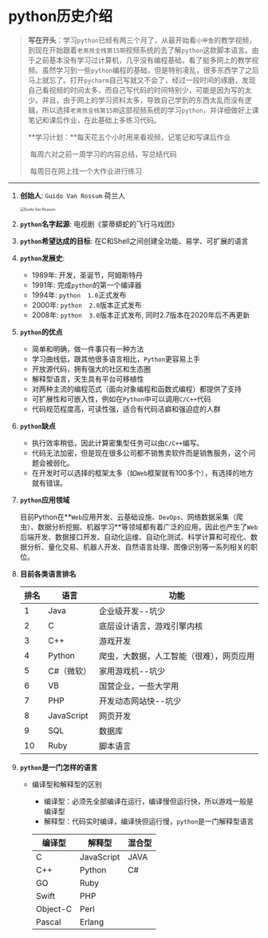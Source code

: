 # python历史介绍

> **写在开头**：学习`python`已经有两三个月了，从最开始看`小甲鱼`的教学视频，到现在开始跟着`老男孩全栈第15期`视频系统的去了解`python`这款脚本语言。由于之前基本没有学习过计算机，几乎没有编程基础，看了挺多网上的教学视频。虽然学习到一些`python`编程的基础，但是特别凌乱，很多东西学了之后马上就忘了。打开`pycharm`自己写就又不会了，经过一段时间的琢磨，发现自己看视频的时间太多，而自己写代码的时间特别少，可能是因为写的太少。并且，由于网上的学习资料太多，导致自己学到的东西太乱而没有逻辑，所以选择`老男孩全栈第15期`这部视频系统的学习`python`，并详细做好上课笔记和课后作业，在此基础上多练习代码。
>
> **学习计划：**每天花五个小时用来看视频，记笔记和写课后作业
>
> ​				  每周六对之前一周学习的内容总结，写总结代码
>
> ​				  每周日在网上找一个大作业进行练习

***

1. **创始人**:  `Guido Van Rossum`  荷兰人

   <img src="D:\自我学习\python\python学习笔记\images\Guido Van Rossum.jpg" alt="Guido Van Rossum" style="zoom:50%;" />

2. **`python`名字起源**:   电视剧《蒙蒂蟒蛇的飞行马戏团》 

3. **`python`希望达成的目标**:   在C和Shell之间创建全功能、易学、可扩展的语言

4. **`python`发展史**:

   - 1989年:  开发，圣诞节，阿姆斯特丹
   - 1991年:  完成`python`的第一个编译器
   - 1994年:  `python  1.0`正式发布
   - 2000年:  `python  2.0`版本正式发布
   - 2008年:  `python  3.0`版本正式发布,  同时2.7版本在2020年后不再更新

5. **`python`的优点**

   - 简单和明确，做一件事只有一种方法
   - 学习曲线低，跟其他很多语言相比，`Python`更容易上手
   - 开放源代码，拥有强大的社区和生态圈
   - 解释型语言，天生具有平台可移植性
   - 对两种主流的编程范式（面向对象编程和函数式编程）都提供了支持
   - 可扩展性和可嵌入性，例如在`Python`中可以调用`C/C++`代码
   - 代码规范程度高，可读性强，适合有代码洁癖和强迫症的人群

6. **`python`缺点**

   - 执行效率稍低，因此计算密集型任务可以由`C/C++`编写。
   - 代码无法加密，但是现在很多公司都不销售卖软件而是销售服务，这个问题会被弱化。
   - 在开发时可以选择的框架太多（如`Web`框架就有100多个），有选择的地方就有错误。

7. **`python`应用领域**

   目前Python在**`Web`应用开发、云基础设施、`DevOps`、网络数据采集（爬虫）、数据分析挖掘、机器学习**等领域都有着广泛的应用，因此也产生了`Web`后端开发、数据接口开发、自动化运维、自动化测试、科学计算和可视化、数据分析、量化交易、机器人开发、自然语言处理、图像识别等一系列相关的职位。
   
8. **目前各类语言排名**

   | 排名 | 语言       | 功能                                     |
   | ---- | ---------- | ---------------------------------------- |
   | 1    | Java       | 企业级开发--坑少                         |
   | 2    | C          | 底层设计语言，游戏引擎内核               |
   | 3    | C++        | 游戏开发                                 |
   | 4    | Python     | 爬虫，大数据，人工智能（很难），网页应用 |
   | 5    | C#（微软） | 家用游戏机--坑少                         |
   | 6    | VB         | 国营企业，一些大学用                     |
   | 7    | PHP        | 开发动态网站快--坑少                     |
   | 8    | JavaScript | 网页开发                                 |
   | 9    | SQL        | 数据库                                   |
   | 10   | Ruby       | 脚本语言                                 |

9. **`python`是一门怎样的语言**

   - 编译型和解释型的区别

     - 编译型：必须先全部编译在运行，编译慢但运行快，所以游戏一般是编译型
     - 解释型：代码实时编译，编译快但运行慢，`python`是一门解释型语言

     | 编译型   | 解释型     | 混合型 |
     | -------- | ---------- | ------ |
     | C        | JavaScript | JAVA   |
     | C++      | Python     | C#     |
     | GO       | Ruby       |        |
     | Swift    | PHP        |        |
     | Object-C | Perl       |        |
     | Pascal   | Erlang     |        |


